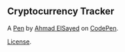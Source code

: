 Cryptocurrency Tracker
----------------------


A [Pen](https://codepen.io/Ackmed1337/pen/qBEGJWw) by [Ahmad ElSayed](https://codepen.io/Ackmed1337) on [CodePen](https://codepen.io).

[License](https://codepen.io/Ackmed1337/pen/qBEGJWw/license).